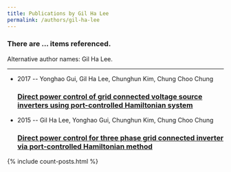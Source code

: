 ```yaml
---
title: Publications by Gil Ha Lee
permalink: /authors/gil-ha-lee
---
```


<h3 id="number-posts">There are ... items referenced.</h3>
<p id='info-authors'>Alternative author names: Gil Ha Lee.</p>
<hr />
<ul class="post-list">
<li><span class='post-meta'>2017 -- Yonghao Gui, Gil Ha Lee, Chunghun Kim, Chung Choo Chung</span><h3><a class='post-link' href="{{ site.baseurl }}/direct-power-control-of-grid-connected-voltage-source-inverters-using-port-controlled-hamiltonian-system">Direct power control of grid connected voltage source inverters using port-controlled Hamiltonian system</a></h3></li>
<li><span class='post-meta'>2015 -- Gil Ha Lee, Yonghao Gui, Chunghun Kim, Chung Choo Chung</span><h3><a class='post-link' href="{{ site.baseurl }}/direct-power-control-for-three-phase-grid-connected-inverter-via-port-controlled-hamiltonian-method">Direct power control for three phase grid connected inverter via port-controlled Hamiltonian method</a></h3></li>

</ul>
{% include count-posts.html %}
